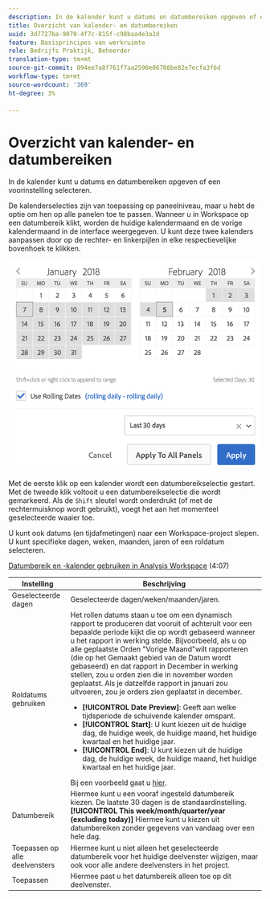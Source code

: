 ```yaml
---
description: In de kalender kunt u datums en datumbereiken opgeven of een voorinstelling selecteren.
title: Overzicht van kalender- en datumbereiken
uuid: 3d7727ba-9070-4f7c-815f-c98baa4e3a2d
feature: Basisprincipes van werkruimte
role: Bedrijfs Praktijk, Beheerder
translation-type: tm+mt
source-git-commit: 894ee7a8f761f7aa2590e06708be82e7ecfa3f6d
workflow-type: tm+mt
source-wordcount: '369'
ht-degree: 3%

---
```



# Overzicht van kalender- en datumbereiken

In de kalender kunt u datums en datumbereiken opgeven of een voorinstelling selecteren.

De kalenderselecties zijn van toepassing op paneelniveau, maar u hebt de optie om hen op alle panelen toe te passen. Wanneer u in Workspace op een datumbereik klikt, worden de huidige kalendermaand en de vorige kalendermaand in de interface weergegeven. U kunt deze twee kalenders aanpassen door op de rechter- en linkerpijlen in elke respectievelijke bovenhoek te klikken.

![Kalender](assets/aw_calendar.png)

Met de eerste klik op een kalender wordt een datumbereikselectie gestart. Met de tweede klik voltooit u een datumbereikselectie die wordt gemarkeerd. Als de `Shift` sleutel wordt onderdrukt (of met de rechtermuisknop wordt gebruikt), voegt het aan het momenteel geselecteerde waaier toe.

U kunt ook datums (en tijdafmetingen) naar een Workspace-project slepen. U kunt specifieke dagen, weken, maanden, jaren of een roldatum selecteren.

[Datumbereik en -kalender gebruiken in Analysis Workspace](https://docs.adobe.com/content/help/en/analytics-learn/tutorials/analysis-workspace/calendar-and-date-ranges/using-dates-in-analysis-workspace.html)  (4:07)

| Instelling | Beschrijving |
|--- |--- |
| Geselecteerde dagen | Geselecteerde dagen/weken/maanden/jaren. |
| Roldatums gebruiken | Het rollen datums staan u toe om een dynamisch rapport te produceren dat vooruit of achteruit voor een bepaalde periode kijkt die op wordt gebaseerd wanneer u het rapport in werking stelde. Bijvoorbeeld, als u op alle geplaatste Orden &quot;Vorige Maand&quot;wilt rapporteren (die op het Gemaakt gebied van de Datum wordt gebaseerd) en dat rapport in December in werking stellen, zou u orden zien die in november worden geplaatst. Als je datzelfde rapport in januari zou uitvoeren, zou je orders zien geplaatst in december.<ul><li>**[!UICONTROL Date Preview]**: Geeft aan welke tijdsperiode de schuivende kalender omspant.</li><li>**[!UICONTROL Start]**: U kunt kiezen uit de huidige dag, de huidige week, de huidige maand, het huidige kwartaal en het huidige jaar.</li><li>**[!UICONTROL End]**: U kunt kiezen uit de huidige dag, de huidige week, de huidige maand, het huidige kwartaal en het huidige jaar.</li></ul>Bij een voorbeeld gaat u [hier](/help/analyze/analysis-workspace/components/calendar-date-ranges/custom-date-ranges.md). |
| Datumbereik | Hiermee kunt u een vooraf ingesteld datumbereik kiezen. De laatste 30 dagen is de standaardinstelling. **[!UICONTROL This week/month/quarter/year (excluding today)]** Hiermee kunt u kiezen uit datumbereiken zonder gegevens van vandaag over een hele dag. |
| Toepassen op alle deelvensters | Hiermee kunt u niet alleen het geselecteerde datumbereik voor het huidige deelvenster wijzigen, maar ook voor alle andere deelvensters in het project. |
| Toepassen | Hiermee past u het datumbereik alleen toe op dit deelvenster. |
